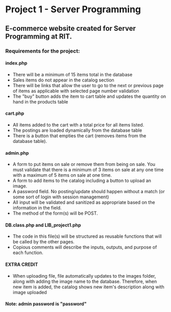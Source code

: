 # Project 1 - Server Programming
## E-commerce website created for Server Programming at RIT. 

### Requirements for the project: 
#### index.php
- There will be a minimum of 15 items total in the database
- Sales items do not appear in the catalog section
- There will be links that allow the user to go to the next or previous page of items as applicable with selected page number validation
- The "buy" button adds the item to cart table and updates the quantity on hand in the products table

#### cart.php
- All items added to the cart with a total price for all items listed.
- The postings are loaded dynamically from the database table
- There is a button that empties the cart (removes items from the database table).

#### admin.php
- A form to put items on sale or remove them from being on sale.  You must validate that there is a minimum of 3 items on sale at any one time with a maximum of 5 items on sale at one time.
- A form to add items to the catalog including a button to upload an image.
- A password field. No posting/update should happen without a match (or some sort of login with session management)
- All input will be validated and sanitized as appropriate based on the information in the field.
- The method of the form(s) will be POST.

#### DB.class.php and LIB_project1.php
- The code in this file(s) will be structured as reusable functions that will be called by the other pages.
- Copious comments will describe the inputs, outputs, and purpose of each function.

#### EXTRA CREDIT
- When uploading file, file automatically updates to the images folder, along with adding the image name to the database. Therefore, when new item is added, the catalog shows new item's description along with image uploaded

#### Note: admin password is "password"


